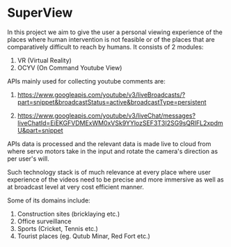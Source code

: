 # SuperView

In this project we aim to give the user a personal viewing experience of the places where human intervention is not feasible or of the places that are comparatively difficult to reach by humans.
It consists of 2 modules:

1. VR (Virtual Reality)
2. OCYV (On Command Youtube View)

APIs mainly used for collecting youtube comments are:

1. https://www.googleapis.com/youtube/v3/liveBroadcasts/?part=snippet&broadcastStatus=active&broadcastType=persistent

2. https://www.googleapis.com/youtube/v3/liveChat/messages?liveChatId=EiEKGFVDMExWM0xVSk9YYlozSEF3T3I2SG9sQRIFL2xpdmU&part=snippet

APIs data is processed and the relevant data is made live to cloud from where servo motors take in the input 
and rotate the camera's direction as per user's will.

Such technology stack is of much relevance at every place where user experience of the videos need to be precise and more immersive as well as at broadcast level at very cost efficient manner.

Some of its domains include:
1. Construction sites (bricklaying etc.) 
2. Office surveillance
3. Sports (Cricket, Tennis etc.)
4. Tourist places (eg. Qutub Minar, Red Fort etc.)
